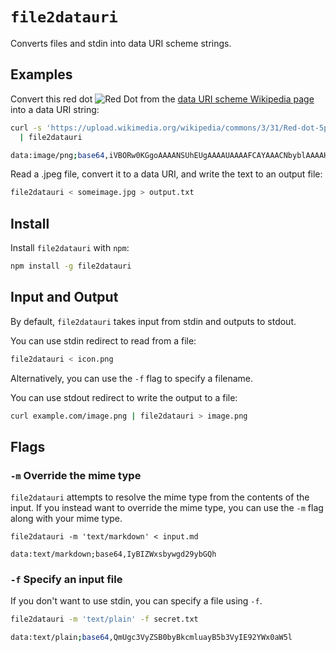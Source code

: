 # `file2datauri`

Converts files and stdin into data URI scheme strings.

## Examples

Convert this red dot ![Red Dot](https://upload.wikimedia.org/wikipedia/commons/3/31/Red-dot-5px.png) from the 
[data URI scheme Wikipedia page](https://en.wikipedia.org/wiki/Data_URI_scheme) into a data URI string:  

```bash
curl -s 'https://upload.wikimedia.org/wikipedia/commons/3/31/Red-dot-5px.png' \
  | file2datauri  

data:image/png;base64,iVBORw0KGgoAAAANSUhEUgAAAAUAAAAFCAYAAACNbyblAAAAHElEQVQI12P4//8/w38GIAXDIBKE0DHxgljNBAAO9TXL0Y4OHwAAAABJRU5ErkJggg==
```

Read a .jpeg file, convert it to a data URI, and write the text to an output file: 

```bash
file2datauri < someimage.jpg > output.txt
```

## Install

Install `file2datauri` with `npm`: 

```bash
npm install -g file2datauri
```

## Input and Output

By default, `file2datauri` takes input from stdin and outputs to stdout.

You can use stdin redirect to read from a file: 

```bash
file2datauri < icon.png
```

Alternatively, you can use the `-f` flag to specify a filename. 

You can use stdout redirect to write the output to a file: 

```bash
curl example.com/image.png | file2datauri > image.png
```

## Flags

### `-m` Override the mime type

`file2datauri` attempts to resolve the mime type from the contents of the input. 
If you instead want to override the mime type, you can use the `-m` flag along with your mime type. 

```
file2datauri -m 'text/markdown' < input.md

data:text/markdown;base64,IyBIZWxsbywgd29ybGQh
```

### `-f` Specify an input file

If you don't want to use stdin, you can specify a file using `-f`. 

```bash
file2datauri -m 'text/plain' -f secret.txt

data:text/plain;base64,QmUgc3VyZSB0byBkcmluayB5b3VyIE92YWx0aW5l
```
